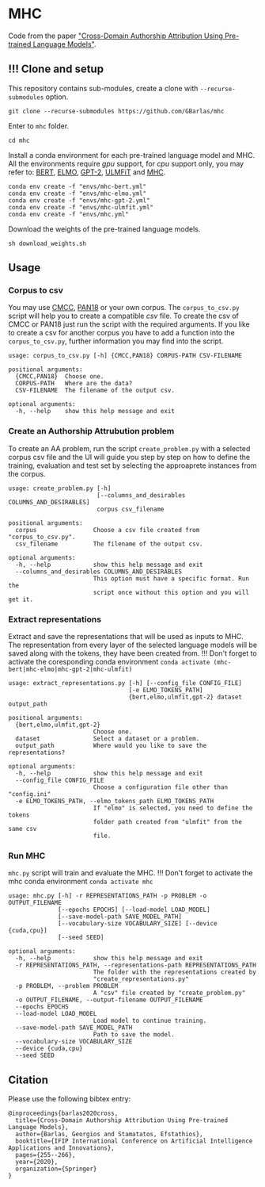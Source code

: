 # MHC

Code from the paper ["Cross-Domain Authorship Attribution Using Pre-trained Language Models"](https://link.springer.com/chapter/10.1007/978-3-030-49161-1_22).

## !!! Clone and setup 
This repository contains sub-modules, create a clone with `--recurse-submodules` option.

```
git clone --recurse-submodules https://github.com/GBarlas/mhc
```

Enter to `mhc` folder.
```
cd mhc
```

Install a conda environment for each pre-trained language model and MHC. 
All the environments require _gpu_ support, for _cpu_ support only, you may refer to: 
[BERT](https://github.com/google-research/bert), [ELMO](https://tfhub.dev/google/elmo/2), [GPT-2](https://github.com/openai/gpt-2), [ULMFiT](https://github.com/fastai/fastai) and [MHC](https://pytorch.org/). 

```
conda env create -f "envs/mhc-bert.yml"
conda env create -f "envs/mhc-elmo.yml"
conda env create -f "envs/mhc-gpt-2.yml"
conda env create -f "envs/mhc-ulmfit.yml"
conda env create -f "envs/mhc.yml"
```

Download the weights of the pre-trained language models.
```
sh download_weights.sh
```


## Usage

### Corpus to csv
You may use [CMCC](), [PAN18]() or your own corpus. The `corpus_to_csv.py` script will help you to create a compatible _csv_ file. To create the csv of CMCC or PAN18 just run the script with the required arguments. If you like to create a csv for another corpus you have to add a function into the `corpus_to_csv.py`, further information you may find into the script.

```
usage: corpus_to_csv.py [-h] {CMCC,PAN18} CORPUS-PATH CSV-FILENAME

positional arguments:
  {CMCC,PAN18}  Choose one.
  CORPUS-PATH   Where are the data?
  CSV-FILENAME  The filename of the output csv.

optional arguments:
  -h, --help    show this help message and exit
```

### Create an Authorship Attrubution problem
To create an AA problem, run the script `create_problem.py` with a selected corpus csv file and the UI will guide you step by step on how to define the training, evaluation and test set by selecting the approaprete instances from the corpus.

```
usage: create_problem.py [-h]
                         [--columns_and_desirables COLUMNS_AND_DESIRABLES]
                         corpus csv_filename

positional arguments:
  corpus                Choose a csv file created from "corpus_to_csv.py".
  csv_filename          The filename of the output csv.

optional arguments:
  -h, --help            show this help message and exit
  --columns_and_desirables COLUMNS_AND_DESIRABLES
                        This option must have a specific format. Run the
                        script once without this option and you will get it.
```

### Extract representations
Extract and save the representations that will be used as inputs to MHC. The representation from every layer of the selected language models will be saved along with the tokens, they have been created from.
!!! Don't forget to activate the coresponding conda environment `conda activate (mhc-bert|mhc-elmo|mhc-gpt-2|mhc-ulmfit)`

```
usage: extract_representations.py [-h] [--config_file CONFIG_FILE]
                                  [-e ELMO_TOKENS_PATH]
                                  {bert,elmo,ulmfit,gpt-2} dataset output_path

positional arguments:
  {bert,elmo,ulmfit,gpt-2}
                        Choose one.
  dataset               Select a dataset or a problem.
  output_path           Where would you like to save the representations?

optional arguments:
  -h, --help            show this help message and exit
  --config_file CONFIG_FILE
                        Choose a configuration file other than "config.ini"
  -e ELMO_TOKENS_PATH, --elmo_tokens_path ELMO_TOKENS_PATH
                        If "elmo" is selected, you need to define the tokens
                        folder path created from "ulmfit" from the same csv
                        file.
```

### Run MHC
`mhc.py` script will train and evaluate the MHC.
!!! Don't forget to activate the mhc conda environment `conda activate mhc`

```
usage: mhc.py [-h] -r REPRESENTATIONS_PATH -p PROBLEM -o OUTPUT_FILENAME
              [--epochs EPOCHS] [--load-model LOAD_MODEL]
              [--save-model-path SAVE_MODEL_PATH]
              [--vocabulary-size VOCABULARY_SIZE] [--device {cuda,cpu}]
              [--seed SEED]

optional arguments:
  -h, --help            show this help message and exit
  -r REPRESENTATIONS_PATH, --representations-path REPRESENTATIONS_PATH
                        The folder with the representations created by
                        "create_representations.py"
  -p PROBLEM, --problem PROBLEM
                        A "csv" file created by "create_problem.py"
  -o OUTPUT_FILENAME, --output-filename OUTPUT_FILENAME
  --epochs EPOCHS
  --load-model LOAD_MODEL
                        Load model to continue training.
  --save-model-path SAVE_MODEL_PATH
                        Path to save the model.
  --vocabulary-size VOCABULARY_SIZE
  --device {cuda,cpu}
  --seed SEED
  ```

## Citation

Please use the following bibtex entry:
```
@inproceedings{barlas2020cross,
  title={Cross-Domain Authorship Attribution Using Pre-trained Language Models},
  author={Barlas, Georgios and Stamatatos, Efstathios},
  booktitle={IFIP International Conference on Artificial Intelligence Applications and Innovations},
  pages={255--266},
  year={2020},
  organization={Springer}
}
```
